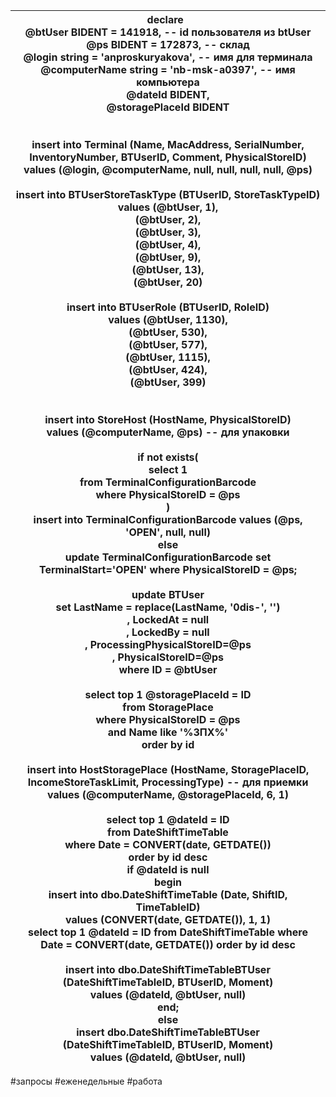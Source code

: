 | declare  <br>    @btUser BIDENT = 141918, -- id пользователя из btUser<br>    @ps BIDENT = 172873, -- склад<br>    @login string = 'anproskuryakova', -- имя для терминала<br>    @computerName string = 'nb-msk-a0397', -- имя компьютера<br>    @dateId BIDENT,<br>    @storagePlaceId BIDENT<br><br><br>insert into Terminal (Name, MacAddress, SerialNumber, InventoryNumber, BTUserID, Comment, PhysicalStoreID)<br>values (@login, @computerName, null, null, null, null, @ps)<br><br>insert into BTUserStoreTaskType (BTUserID, StoreTaskTypeID)<br>values (@btUser, 1),<br>       (@btUser, 2),<br>       (@btUser, 3),<br>       (@btUser, 4),<br>       (@btUser, 9),<br>       (@btUser, 13),<br>       (@btUser, 20)<br><br>insert into BTUserRole (BTUserID, RoleID)<br>values (@btUser, 1130),<br>       (@btUser, 530),<br>       (@btUser, 577),<br>       (@btUser, 1115),<br>       (@btUser, 424),<br>       (@btUser, 399)<br><br><br>insert into StoreHost (HostName, PhysicalStoreID)<br>values (@computerName, @ps) -- для упаковки<br><br>if not exists(<br>        select 1<br>        from TerminalConfigurationBarcode<br>        where PhysicalStoreID = @ps<br>    )<br>    insert into TerminalConfigurationBarcode values (@ps, 'OPEN', null, null)<br>else<br>    update TerminalConfigurationBarcode set TerminalStart='OPEN' where PhysicalStoreID = @ps;<br><br>update BTUser<br>set LastName                 = replace(LastName, '0dis-', '')<br>  , LockedAt                 = null<br>  , LockedBy                 = null<br>  , ProcessingPhysicalStoreID=@ps<br>  , PhysicalStoreID=@ps<br>where ID = @btUser<br><br>select top 1 @storagePlaceId = ID<br>from StoragePlace<br>where PhysicalStoreID = @ps<br>  and Name like '%ЗПХ%'<br>order by id<br><br>insert into HostStoragePlace (HostName, StoragePlaceID, IncomeStoreTaskLimit, ProcessingType) -- для приемки<br>values (@computerName, @storagePlaceId, 6, 1)<br><br>select top 1 @dateId = ID<br>from DateShiftTimeTable<br>where Date = CONVERT(date, GETDATE())<br>order by id desc<br>if @dateId is null<br>    begin<br>        insert into dbo.DateShiftTimeTable (Date, ShiftID, TimeTableID)<br>        values (CONVERT(date, GETDATE()), 1, 1)<br>        select top 1 @dateId = ID from DateShiftTimeTable where Date = CONVERT(date, GETDATE()) order by id desc<br><br>        insert into dbo.DateShiftTimeTableBTUser<br>            (DateShiftTimeTableID, BTUserID, Moment)<br>        values (@dateId, @btUser, null)<br>    end;<br>else<br>    insert dbo.DateShiftTimeTableBTUser<br>        (DateShiftTimeTableID, BTUserID, Moment)<br>    values (@dateId, @btUser, null) |
| ---------------------------------------------------------------------------------------------------------------------------------------------------------------------------------------------------------------------------------------------------------------------------------------------------------------------------------------------------------------------------------------------------------------------------------------------------------------------------------------------------------------------------------------------------------------------------------------------------------------------------------------------------------------------------------------------------------------------------------------------------------------------------------------------------------------------------------------------------------------------------------------------------------------------------------------------------------------------------------------------------------------------------------------------------------------------------------------------------------------------------------------------------------------------------------------------------------------------------------------------------------------------------------------------------------------------------------------------------------------------------------------------------------------------------------------------------------------------------------------------------------------------------------------------------------------------------------------------------------------------------------------------------------------------------------------------------------------------------------------------------------------------------------------------------------------------------------------------------------------------------------------------------------------------------------------------------------------------------------------------------------------------------------------------------------------------------------------------------------------------------------------------------------------------------------------------------------------------------------------------------------------------------------------------------------------------------------------------------------------------------------------------------------------------------------------------------------------------------------------------------------------------------------------------------------------------------------------------------------------------------------------------------------------------------------------------------- |
#запросы #еженедельные #работа 